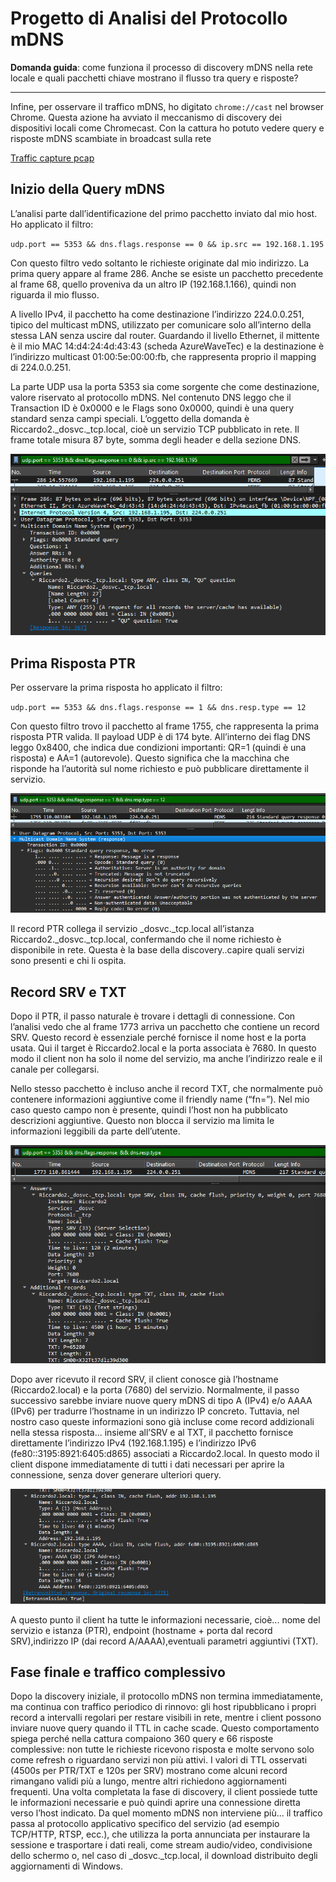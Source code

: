 # Progetto di Analisi del Protocollo mDNS

**Domanda guida**: come funziona il processo di discovery mDNS nella rete locale e quali pacchetti chiave mostrano il flusso tra query e risposte?

---
Infine, per osservare il traffico mDNS, ho digitato `chrome://cast` nel browser Chrome. Questa azione ha avviato il meccanismo di discovery dei dispositivi locali come Chromecast. Con la cattura ho potuto vedere query e risposte mDNS scambiate in broadcast sulla rete

[Traffic capture pcap](../pcaps/mixed_traffic.pcapng)

## Inizio della Query mDNS

L’analisi parte dall’identificazione del primo pacchetto inviato dal mio host. Ho applicato il filtro:

`udp.port == 5353 && dns.flags.response == 0 && ip.src == 192.168.1.195`

Con questo filtro vedo soltanto le richieste originate dal mio indirizzo. La prima query appare al frame 286. Anche se esiste un pacchetto precedente al frame 68, quello proveniva da un altro IP (192.168.1.166), quindi non riguarda il mio flusso. 

A livello IPv4, il pacchetto ha come destinazione l’indirizzo 224.0.0.251, tipico del multicast mDNS, utilizzato per comunicare solo all’interno della stessa LAN senza uscire dal router. Guardando il livello Ethernet, il mittente è il mio MAC 14\:d4:24:4d:43:43 (scheda AzureWaveTec) e la destinazione è l’indirizzo multicast 01:00:5e:00:00\:fb, che rappresenta proprio il mapping di 224.0.0.251.

La parte UDP usa la porta 5353 sia come sorgente che come destinazione, valore riservato al protocollo mDNS. Nel contenuto DNS leggo che il Transaction ID è 0x0000 e le Flags sono 0x0000, quindi è una query standard senza campi speciali. L’oggetto della domanda è Riccardo2.\_dosvc.\_tcp.local, cioè un servizio TCP pubblicato in rete. Il frame totale misura 87 byte, somma degli header e della sezione DNS.
 
![ ](../images/mdns/36.png)

## Prima Risposta PTR

Per osservare la prima risposta ho applicato il filtro:

`udp.port == 5353 && dns.flags.response == 1 && dns.resp.type == 12`

Con questo filtro trovo il pacchetto al frame 1755, che rappresenta la prima risposta PTR valida. Il payload UDP è di 174 byte. All’interno dei flag DNS leggo 0x8400, che indica due condizioni importanti: QR=1 (quindi è una risposta) e AA=1 (autorevole). Questo significa che la macchina che risponde ha l’autorità sul nome richiesto e può pubblicare direttamente il servizio.
 
![ ](../images/mdns/37.png)

Il record PTR collega il servizio \_dosvc.\_tcp.local all’istanza Riccardo2.\_dosvc.\_tcp.local, confermando che il nome richiesto è disponibile in rete. Questa è la base della discovery..capire quali servizi sono presenti e chi li ospita.



## Record SRV e TXT

Dopo il PTR, il passo naturale è trovare i dettagli di connessione. Con l’analisi vedo che al frame 1773 arriva un pacchetto che contiene un record SRV. Questo record è essenziale perché fornisce il nome host e la porta usata. Qui il target è Riccardo2.local e la porta associata è 7680. In questo modo il client non ha solo il nome del servizio, ma anche l’indirizzo reale e il canale per collegarsi.

Nello stesso pacchetto è incluso anche il record TXT, che normalmente può contenere informazioni aggiuntive come il friendly name (“fn=”). Nel mio caso questo campo non è presente, quindi l’host non ha pubblicato descrizioni aggiuntive. Questo non blocca il servizio ma limita le informazioni leggibili da parte dell’utente.
 
![ ](../images/mdns/38.png)



Dopo aver ricevuto il record SRV, il client conosce già l’hostname (Riccardo2.local) e la porta (7680) del servizio. Normalmente, il passo successivo sarebbe inviare nuove query mDNS di tipo A (IPv4) e/o AAAA (IPv6) per tradurre l’hostname in un indirizzo IP concreto. Tuttavia, nel nostro caso queste informazioni sono già incluse come record addizionali nella stessa risposta... insieme all’SRV e al TXT, il pacchetto fornisce direttamente l’indirizzo IPv4 (192.168.1.195) e l’indirizzo IPv6 (fe80::3195:8921:6405:d865) associati a Riccardo2.local. In questo modo il client dispone immediatamente di tutti i dati necessari per aprire la connessione, senza dover generare ulteriori query.

 
![ ](../images/mdns/39.png)

A questo punto il client ha tutte le informazioni necessarie, cioè...
nome del servizio e istanza (PTR), endpoint (hostname + porta dal record SRV),indirizzo IP (dai record A/AAAA),eventuali parametri aggiuntivi (TXT).

## Fase finale e traffico complessivo
Dopo la discovery iniziale, il protocollo mDNS non termina immediatamente, ma continua con traffico periodico di rinnovo: gli host ripubblicano i propri record a intervalli regolari per restare visibili in rete, mentre i client possono inviare nuove query quando il TTL in cache scade. Questo comportamento spiega perché nella cattura compaiono 360 query e 66 risposte complessive: non tutte le richieste ricevono risposta e molte servono solo come refresh o riguardano servizi non più attivi. I valori di TTL osservati (4500s per PTR/TXT e 120s per SRV) mostrano come alcuni record rimangano validi più a lungo, mentre altri richiedono aggiornamenti frequenti.
Una volta completata la fase di discovery, il client possiede tutte le informazioni necessarie e può quindi aprire una connessione diretta verso l’host indicato. Da quel momento mDNS non interviene più... il traffico passa al protocollo applicativo specifico del servizio (ad esempio TCP/HTTP, RTSP, ecc.), che utilizza la porta annunciata per instaurare la sessione e trasportare i dati reali, come stream audio/video, condivisione dello schermo o, nel caso di _dosvc._tcp.local, il download distribuito degli aggiornamenti di Windows.

